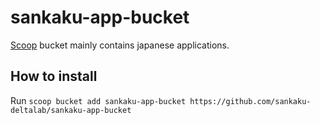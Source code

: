 # sankaku-app-bucket
[Scoop](http://scoop.sh/) bucket mainly contains japanese applications.

## How to install
Run `scoop bucket add sankaku-app-bucket https://github.com/sankaku-deltalab/sankaku-app-bucket`
